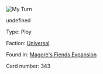 
![My Turn](https://warhammerunderworlds.com/wp-content/uploads/sites/6/2018/03/343_ENG.png)

undefined

Type: Ploy

Faction: [Universal](/factions/universal.md)

Found in: [Magore's Fiends Expansion](/locations/magores-fiends-expansion.md)

Card number: 343
